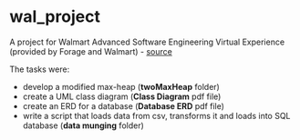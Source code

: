 # wal_project
A project for Walmart Advanced Software Engineering Virtual Experience (provided by Forage and Walmart) - [source](https://www.theforage.com/virtual-internships/prototype/oX6f9BbCL9kJDJzfg/Walmart-Software-Engineering-Virtual-Experience-Program?ref=NNMZye38neDkk9h92)

The tasks were:

- develop a modified max-heap (**twoMaxHeap** folder)
- create a UML class diagram (**Class Diagram** pdf file)
- create an ERD for a database (**Database ERD** pdf file)
- write a script that loads data from csv, transforms it and loads into SQL database (**data munging** folder)
